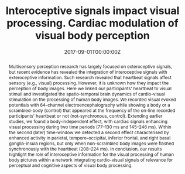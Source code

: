 ---
abstract: Multisensory perception research has largely focused on exteroceptive signals, but recent evidence has revealed the integration of interoceptive signals with exteroceptive information. Such research revealed that heartbeat signals affect sensory (e.g., visual) processing. However, it is unknown how they impact the perception of body images. Here we linked our participants' heartbeat to visual stimuli and investigated the spatio-temporal brain dynamics of cardio-visual stimulation on the processing of human body images. We recorded visual evoked potentials with 64-channel electroencephalography while showing a body or a scrambled-body (control) that appeared at the frequency of the on-line recorded participants' heartbeat or not (not-synchronous, control). Extending earlier studies, we found a body-independent effect, with cardiac signals enhancing visual processing during two time periods (77–130 ms and 145–246 ms). Within the second (later) time-window we detected a second effect characterised by enhanced activity in parietal, temporo-occipital, inferior frontal, and right basal ganglia-insula regions, but only when non-scrambled body images were flashed synchronously with the heartbeat (208–224 ms). In conclusion, our results highlight the role of interoceptive information for the visual processing of human body pictures within a network integrating cardio-visual signals of relevance for perceptual and cognitive aspects of visual body processing.
authors:
- admin
- Fosco Bernasconi
- Christian Pfeiffer
- Javier Bello-Ruiz
- Mariia Kaliuzhna
- Olaf Blanke
date: "2017-09-01T00:00:00Z"
doi: "10.1016/j.neuroimage.2017.06.064"
featured: true
image:
  caption: 'Image credit: [**Unsplash**](https://unsplash.com/photos/jdD8gXaTZsc)'
  focal_point: ""
  preview_only: true
projects: []
publication: 'Neuroimage, 158:176-185'
publication_short: "Neuroimage, 158:176-185"
publication_types:
- "2"
publishDate: "2017-09-01T00:00:00Z"
slides: 
summary: Interoceptive signals modulate visual processing during specific time-windows. Brain activity is enhanced for body images shown in synchrony with the heartbeat. Fronto-temporo-parietal areas are linked to the cardiac effect on body processing.
tags: [Body processing, Interoception, Cardio-visual interaction, Visual-evoked potentials, Temporoparietal junction]
title: Interoceptive signals impact visual processing. Cardiac modulation of visual body perception
url_code: ""
url_dataset: ""
url_pdf: "https://foscobernasconi.github.io/papers/Ronchi&Bernasconi_2017.pdf"
url_poster: ""
url_project: ""
url_slides: ""
url_source: ""
url_video: ""
---